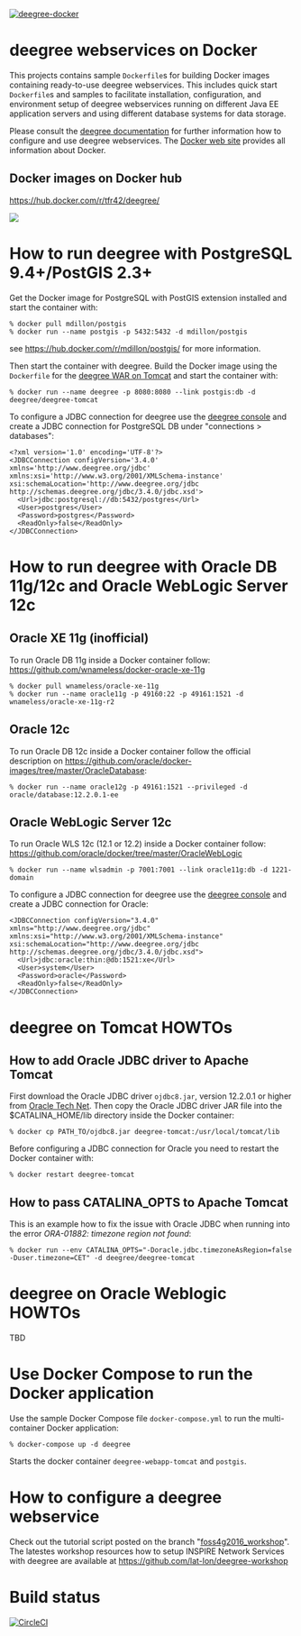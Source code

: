 [![deegree-docker](http://dockeri.co/image/tfr42/deegree)](https://hub.docker.com/r/tfr42/deegree/)
# deegree webservices on Docker

This projects contains sample ```Dockerfile```s for building Docker images containing ready-to-use deegree webservices.
This includes quick start ```Dockerfile```s and samples to facilitate installation, configuration, and environment setup 
of deegree webservices running on different Java EE application servers and using different database systems for data storage.
 
Please consult the [deegree documentation](https://www.deegree.org/documentation) for further information how to 
configure and use deegree webservices. The [Docker web site](https://www.docker.com/) provides all information 
about Docker.

## Docker images on Docker hub

https://hub.docker.com/r/tfr42/deegree/

[![](https://images.microbadger.com/badges/version/tfr42/deegree.svg)](http://microbadger.com/images/tfr42/deegree "Get your own version badge on microbadger.com")


# How to run deegree with PostgreSQL 9.4+/PostGIS 2.3+

Get the Docker image for PostgreSQL with PostGIS extension installed and start the container with:

    % docker pull mdillon/postgis
    % docker run --name postgis -p 5432:5432 -d mdillon/postgis

see https://hub.docker.com/r/mdillon/postgis/ for more information.


Then start the container with deegree. Build the Docker image using the ```Dockerfile``` for the [deegree WAR on Tomcat](./deegree-webapp-tomcat) and start the container with:

    % docker run --name deegree -p 8080:8080 --link postgis:db -d deegree/deegree-tomcat
    
To configure a JDBC connection for deegree use the [deegree console](http://localhost:8080/deegree-webservices) and create a JDBC connection for PostgreSQL DB under "connections > databases":

```
<?xml version='1.0' encoding='UTF-8'?>
<JDBCConnection configVersion='3.4.0'  xmlns='http://www.deegree.org/jdbc' xmlns:xsi='http://www.w3.org/2001/XMLSchema-instance' xsi:schemaLocation='http://www.deegree.org/jdbc http://schemas.deegree.org/jdbc/3.4.0/jdbc.xsd'>
  <Url>jdbc:postgresql://db:5432/postgres</Url>
  <User>postgres</User>
  <Password>postgres</Password>
  <ReadOnly>false</ReadOnly>
</JDBCConnection>
```

# How to run deegree with Oracle DB 11g/12c and Oracle WebLogic Server 12c

## Oracle XE 11g (inofficial)

To run Oracle DB 11g inside a Docker container follow:
https://github.com/wnameless/docker-oracle-xe-11g
    
    % docker pull wnameless/oracle-xe-11g
    % docker run --name oracle11g -p 49160:22 -p 49161:1521 -d wnameless/oracle-xe-11g-r2

## Oracle 12c

To run Oracle DB 12c inside a Docker container follow the official description on https://github.com/oracle/docker-images/tree/master/OracleDatabase:

    % docker run --name oracle12g -p 49161:1521 --privileged -d oracle/database:12.2.0.1-ee

## Oracle WebLogic Server 12c

To run Oracle WLS 12c (12.1 or 12.2) inside a Docker container follow:
https://github.com/oracle/docker/tree/master/OracleWebLogic

    % docker run --name wlsadmin -p 7001:7001 --link oracle11g:db -d 1221-domain
    
To configure a JDBC connection for deegree use the [deegree console](http://localhost:7001/deegree-webservices) and create a JDBC connection for Oracle: 

```
<JDBCConnection configVersion="3.4.0" xmlns="http://www.deegree.org/jdbc" xmlns:xsi="http://www.w3.org/2001/XMLSchema-instance"  xsi:schemaLocation="http://www.deegree.org/jdbc http://schemas.deegree.org/jdbc/3.4.0/jdbc.xsd">
  <Url>jdbc:oracle:thin:@db:1521:xe</Url>
  <User>system</User>
  <Password>oracle</Password>
  <ReadOnly>false</ReadOnly>
</JDBCConnection>
```

# deegree on Tomcat HOWTOs

## How to add Oracle JDBC driver to Apache Tomcat

First download the Oracle JDBC driver `ojdbc8.jar`, version 12.2.0.1 or higher from [Oracle Tech Net](http://www.oracle.com/technetwork/database/features/jdbc/index-091264.html).
Then copy the Oracle JDBC driver JAR file into the $CATALINA_HOME/lib directory inside the Docker container:

    % docker cp PATH_TO/ojdbc8.jar deegree-tomcat:/usr/local/tomcat/lib

Before configuring a JDBC connection for Oracle you need to restart the Docker container with:

    % docker restart deegree-tomcat
    
## How to pass CATALINA_OPTS to Apache Tomcat

This is an example how to fix the issue with Oracle JDBC when running into the error *ORA-01882: timezone region not found*:
 
    % docker run --env CATALINA_OPTS="-Doracle.jdbc.timezoneAsRegion=false -Duser.timezone=CET" -d deegree/deegree-tomcat
    
    
# deegree on Oracle Weblogic HOWTOs

TBD

# Use Docker Compose to run the Docker application

Use the sample Docker Compose file ```docker-compose.yml``` to run the multi-container Docker application:

    % docker-compose up -d deegree 

Starts the docker container ```deegree-webapp-tomcat``` and ```postgis```.

# How to configure a deegree webservice

Check out the tutorial script posted on the branch "[foss4g2016_workshop](https://github.com/tfr42/deegree-docker/tree/foss4g2016_workshop)". The latestes workshop resources how to setup INSPIRE Network Services with deegree are available at https://github.com/lat-lon/deegree-workshop

# Build status

[![CircleCI](https://circleci.com/gh/tfr42/deegree-docker/tree/master.svg?style=svg)](https://circleci.com/gh/tfr42/deegree-docker/tree/master)
